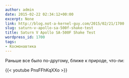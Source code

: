 ```yaml
---
author: admin
date: 2015-02-22 02:34:12+00:00
excerpt: None
link: http://blog.not-a-kernel-guy.com/2015/02/21/1700
slug: saturn-v-apollo-sa-500f-shake-test
title: Saturn V Apollo SA-500F Shake Test
wordpress_id: 1700
tags:
- Космонавтика
---
```


Раньше все было по-другому, ближе к природе, что-ли:

{{< youtube PnsFFhKqXXo >}}
